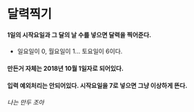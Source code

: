 # 달력찍기
#### 1일의 시작요일과 그 달의 날 수를 넣으면 달력을 찍어준다.
* 일요일이 0, 월요일이 1... 토요일이 6이다.
#### 만든거 자체는 2018년 10월 1일자로 되어있다.
#### 입력 예외처리는 안되어있다. 시작요일을 7로 넣으면 그냥 이상하게 뜬다.
###### 나는 만두 조아
